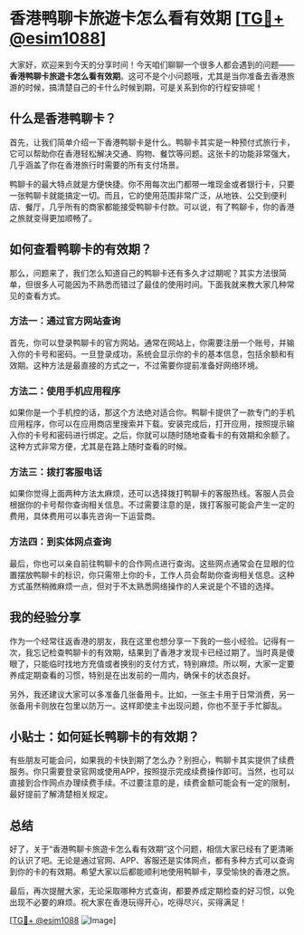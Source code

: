 # 香港鸭聊卡旅遊卡怎么看有效期 [[TG💪+ @esim1088](https://t.me/s/esim1088)]

大家好，欢迎来到今天的分享时间！今天咱们聊聊一个很多人都会遇到的问题——**香港鸭聊卡旅遊卡怎么看有效期**。这可不是个小问题哦，尤其是当你准备去香港旅游的时候，搞清楚自己的卡什么时候到期，可是关系到你的行程安排呢！

## 什么是香港鸭聊卡？

首先，让我们简单介绍一下香港鸭聊卡是什么。鸭聊卡其实是一种预付式旅行卡，它可以帮助你在香港轻松解决交通、购物、餐饮等问题。这张卡的功能非常强大，几乎涵盖了你在香港旅行时需要的所有支付场景。

鸭聊卡的最大特点就是方便快捷。你不用每次出门都带一堆现金或者银行卡，只要一张鸭聊卡就能搞定一切。而且，它的使用范围非常广泛，从地铁、公交到便利店、餐厅，几乎所有的商家都能接受鸭聊卡付款。可以说，有了鸭聊卡，你的香港之旅就变得更加顺畅了。

## 如何查看鸭聊卡的有效期？

那么，问题来了，我们怎么知道自己的鸭聊卡还有多久才过期呢？其实方法很简单，但很多人可能因为不熟悉而错过了最佳的使用时间。下面我就来教大家几种常见的查看方式。

### 方法一：通过官方网站查询

首先，你可以登录鸭聊卡的官方网站。通常在网站上，你需要注册一个账号，并输入你的卡号和密码。一旦登录成功，系统会显示你的卡的基本信息，包括余额和有效期。这种方法是最直接的方式之一，不过需要你提前准备好网络环境。

### 方法二：使用手机应用程序

如果你是一个手机控的话，那这个方法绝对适合你。鸭聊卡提供了一款专门的手机应用程序，你可以在应用商店里搜索并下载。安装完成后，打开应用，按照提示输入你的卡号和密码进行绑定。之后，你就可以随时随地查看卡的有效期和余额了。这种方式非常方便，尤其是在路上随时查看的时候。

### 方法三：拨打客服电话

如果你觉得上面两种方法太麻烦，还可以选择拨打鸭聊卡的客服热线。客服人员会根据你的卡号帮你查询相关信息。不过需要注意的是，拨打客服可能会产生一定的费用，具体费用可以事先咨询一下运营商。

### 方法四：到实体网点查询

最后，你也可以亲自前往鸭聊卡的合作网点进行查询。这些网点通常会在显眼的位置摆放鸭聊卡的标识，你只需带上你的卡，工作人员会帮助你查询相关信息。这种方式虽然稍微麻烦一点，但对于不太熟悉网络操作的人来说是个不错的选择。

## 我的经验分享

作为一个经常往返香港的朋友，我在这里也想分享一下我的一些小经验。记得有一次，我忘记检查鸭聊卡的有效期，结果到了香港才发现卡已经过期了。当时真是傻眼了，只能临时找地方充值或者换别的支付方式，特别麻烦。所以啊，大家一定要养成定期查看的习惯，特别是在出发前的一周内，确保卡的状态良好。

另外，我还建议大家可以多准备几张备用卡。比如，一张主卡用于日常消费，另一张备用卡则放在包里以防万一。这样即使主卡出现问题，你也不至于手忙脚乱。

## 小贴士：如何延长鸭聊卡的有效期？

有些朋友可能会问，如果我的卡快到期了怎么办？别担心，鸭聊卡其实提供了续费服务。你只需要登录官网或使用APP，按照提示完成续费操作即可。当然，也可以直接到合作网点办理续费手续。不过要注意的是，续费金额可能会有一定的限制，最好提前了解清楚相关规定。

## 总结

好了，关于“香港鸭聊卡旅遊卡怎么看有效期”这个问题，相信大家已经有了更清晰的认识了吧。无论是通过官网、APP、客服还是实体网点，都有多种方式可以查询到你的卡的有效期。希望大家以后都能顺利地使用鸭聊卡，享受愉快的香港之旅。

最后，再次提醒大家，无论采取哪种方式查询，都要养成定期检查的好习惯，以免出现不必要的麻烦。祝大家在香港玩得开心，吃得尽兴，买得满足！

[[TG💪+ @esim1088](https://t.me/s/esim1088) ![Image](https://i.postimg.cc/4NQfJmqS/Snipaste-2025-05-13-00-14-12.png)]